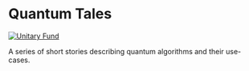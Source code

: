 # Quantum Tales

[![Unitary Fund](https://img.shields.io/badge/Supported%20By-UNITARY%20FUND-brightgreen.svg?style=for-the-badge)](http://unitary.fund)

 A series of short stories describing quantum algorithms and their use-cases.
